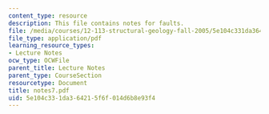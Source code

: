 ```yaml
---
content_type: resource
description: This file contains notes for faults.
file: /media/courses/12-113-structural-geology-fall-2005/5e104c331da364215f6f014d6b8e93f4_notes7.pdf
file_type: application/pdf
learning_resource_types:
- Lecture Notes
ocw_type: OCWFile
parent_title: Lecture Notes
parent_type: CourseSection
resourcetype: Document
title: notes7.pdf
uid: 5e104c33-1da3-6421-5f6f-014d6b8e93f4
---
```

